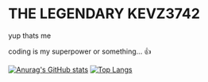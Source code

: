 # THE LEGENDARY KEVZ3742
yup thats me

coding is my superpower or something... 👍

[![Anurag's GitHub stats](https://github-readme-stats.vercel.app/api?username=KevZ3742&hide=contribs,issues,prs&count_private=true&show_icons=true&theme=dark)](https://github.com/anuraghazra/github-readme-stats)
[![Top Langs](https://github-readme-stats.vercel.app/api/top-langs/?username=KevZ3742&theme=dark)](https://github.com/anuraghazra/github-readme-stats)
